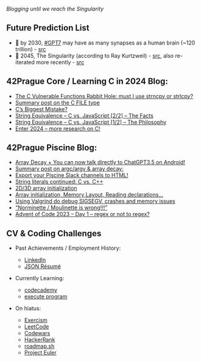 _Blogging until we reach the Singularity_

## Future Prediction List
- 🤖 by 2030, [#GPT7](https://x.com/search?q=%23GPT7&f=live) may have as many synapses as a human brain (~120 trillion) - [src](https://twitter.com/hodlipson/status/1608887008436555777?lang=en)
- 🦾 2045, The Singularity (according to Ray Kurtzweil) - [src](https://en.wikipedia.org/wiki/The_Singularity_Is_Near), also re-iterated more recently - [src](https://en.wikipedia.org/wiki/The_Singularity_Is_Nearer)

## 42Prague Core / Learning C in 2024 Blog:
- [The C Vulnerable Functions Rabbit Hole: must I use strncpy or strlcpy?](https://cprogramming2024.wordpress.com/2025/03/09/the-c-vulnerable-functions-rabbit-hole-must-i-use-strncpy-or-strlcpy/)
- [Summary post on the C FILE type](https://cprogramming2024.wordpress.com/2024/11/26/summary-post-on-the-c-file-type/)
- [C’s Biggest Mistake?](https://cprogramming2024.wordpress.com/2024/01/29/cs-biggest-mistake/)
- [String Equivalence – C vs. JavaScript [2/2] – The Facts](https://cprogramming2024.wordpress.com/2024/01/26/a-a-this-is-false-what-is-this-insanity/)
- [String Equivalence – C vs. JavaScript [1/2] – The Philosophy](https://cprogramming2024.wordpress.com/2024/01/23/string-equivalence-c-vs-javascript-1-2-the-philosophy/)
- [Enter 2024 – more research on C!](https://cprogramming2024.wordpress.com/2024/01/04/enter-2024-more-research-on-c/)

## 42Prague Piscine Blog:
- [Array Decay + You can now talk directly to ChatGPT3.5 on Android!](https://piscine42prague.wordpress.com/2024/01/03/array-decay-you-can-now-talk-directly-to-chatgpt3-5-on-android/)
- [Summary post on argc/argv & array decay:](https://piscine42prague.wordpress.com/2023/12/29/summary-post-on-argc-argv-more-on-decay/)
- [Export your Piscine Slack channels to HTML!](https://piscine42prague.wordpress.com/2023/12/28/export-your-piscine-slack-channels-to-html/)
- [String literals continued: C vs. C++](https://piscine42prague.wordpress.com/2023/12/27/string-literals-continued-c-vs-c/)
- [2D/3D array initialization](https://piscine42prague.wordpress.com/2023/12/19/2d-3d-array-initialization/)
- [Array initialization, Memory Layout, Reading declarations…](https://piscine42prague.wordpress.com/2023/12/18/array-initialization-memory-layout-reading-declarations/)
- [Using Valgrind do debug SIGSEGV, crashes and memory issues](https://piscine42prague.wordpress.com/2023/12/18/using-valgrind-do-debug-sigsegv-crashes-and-memory-issues/)
- [“Norminette / Moulinette is wrong!!!”](https://piscine42prague.wordpress.com/2023/12/03/norminette-moulinette-is-wrong/)
- [Advent of Code 2023 – Day 1 – regex or not to regex?](https://piscine42prague.wordpress.com/2023/12/03/advent-of-code-2023-day-1-regex-or-not-to-regex/)

## CV & Coding Challenges
- Past Achievements / Employment History:
  - [LinkedIn](https://www.linkedin.com/in/orbanbalage)
  - [JSON Résumé](https://registry.jsonresume.org/orbanbalage)

- Currently Learning:
  - [codecademy](https://www.codecademy.com/profiles/orbanbalage)
  - [execute program](https://www.executeprogram.com/)
 
- On hiatus:
  - [Exercism](https://exercism.org/profiles/orbanbalage)
  - [LeetCode](https://leetcode.com/u/orbanbalage/)
  - [Codewars](https://www.codewars.com/users/orbanbalage)
  - [HackerRank](https://www.hackerrank.com/profile/orbanbalage)
  - [roadmap.sh](https://roadmap.sh/u/orbanbalage)
  - [Project Euler](https://projecteuler.net/profile/orbanbalage.png)

